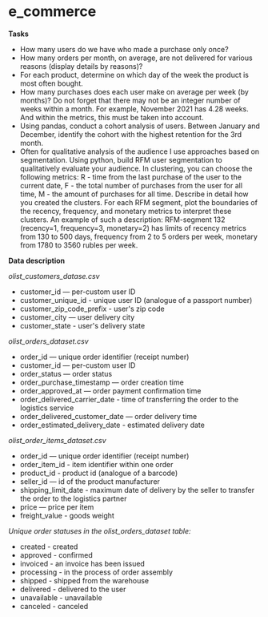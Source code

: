 # e_commerce

**Tasks**
- How many users do we have who made a purchase only once?
- How many orders per month, on average, are not delivered for various reasons (display details by reasons)?
- For each product, determine on which day of the week the product is most often bought.
- How many purchases does each user make on average per week (by months)? Do not forget that there may not be an integer number of weeks within a month. For example, November 2021 has 4.28 weeks. And within the metrics, this must be taken into account.
- Using pandas, conduct a cohort analysis of users. Between January and December, identify the cohort with the highest retention for the 3rd month. 
- Often for qualitative analysis of the audience I use approaches based on segmentation. Using python, build RFM user segmentation to qualitatively evaluate your audience. In clustering, you can choose the following metrics: R - time from the last purchase of the user to the current date, F - the total number of purchases from the user for all time, M - the amount of purchases for all time. Describe in detail how you created the clusters. For each RFM segment, plot the boundaries of the recency, frequency, and monetary metrics to interpret these clusters. An example of such a description: RFM-segment 132 (recency=1, frequency=3, monetary=2) has limits of recency metrics from 130 to 500 days, frequency from 2 to 5 orders per week, monetary from 1780 to 3560 rubles per week.

**Data description**

*olist_customers_datase.csv*
- customer_id — per-custom user ID
- customer_unique_id - unique user ID (analogue of a passport number)
- customer_zip_code_prefix - user's zip code
- customer_city — user delivery city
- customer_state - user's delivery state

*olist_orders_dataset.csv*
- order_id — unique order identifier (receipt number)
- customer_id — per-custom user ID
- order_status — order status
- order_purchase_timestamp — order creation time
- order_approved_at — order payment confirmation time
- order_delivered_carrier_date - time of transferring the order to the logistics service
- order_delivered_customer_date — order delivery time
- order_estimated_delivery_date - estimated delivery date

*olist_order_items_dataset.csv*
- order_id — unique order identifier (receipt number)
- order_item_id - item identifier within one order
- product_id - product id (analogue of a barcode)
- seller_id — id of the product manufacturer
- shipping_limit_date - maximum date of delivery by the seller to transfer the order to the logistics partner
- price — price per item
- freight_value - goods weight

*Unique order statuses in the olist_orders_dataset table:*
- created - created
- approved - confirmed
- invoiced - an invoice has been issued
- processing - in the process of order assembly
- shipped - shipped from the warehouse
- delivered - delivered to the user
- unavailable - unavailable
- canceled - canceled
